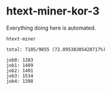 # htext-miner-kor-3

Everything doing here is automated.

```
htext-miner

total: 7105/9855 (72.09538305428717%)

job0: 1283
job1: 1489
job2: 1401
job3: 1534
job4: 1398
```